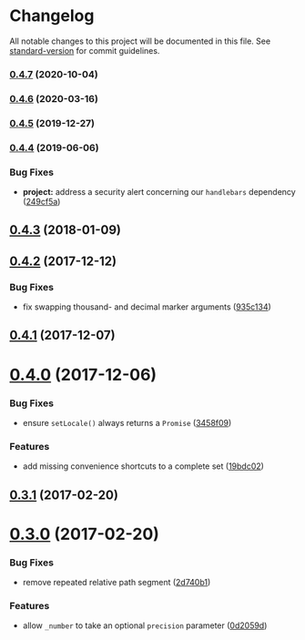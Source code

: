 # Changelog

All notable changes to this project will be documented in this file. See [standard-version](https://github.com/conventional-changelog/standard-version) for commit guidelines.

### [0.4.7](https://github.com/marviq/madlib-locale/compare/v0.4.6...v0.4.7) (2020-10-04)

### [0.4.6](https://github.com/marviq/madlib-locale/compare/v0.4.5...v0.4.6) (2020-03-16)

### [0.4.5](https://github.com/marviq/madlib-locale/compare/v0.4.4...v0.4.5) (2019-12-27)

### [0.4.4](https://github.com/marviq/madlib-locale/compare/v0.4.3...v0.4.4) (2019-06-06)


### Bug Fixes

* **project:** address a security alert concerning our `handlebars` dependency ([249cf5a](https://github.com/marviq/madlib-locale/commit/249cf5a))



<a name="0.4.3"></a>
## [0.4.3](https://github.com/marviq/madlib-locale/compare/v0.4.2...v0.4.3) (2018-01-09)



<a name="0.4.2"></a>
## [0.4.2](https://github.com/marviq/madlib-locale/compare/v0.4.1...v0.4.2) (2017-12-12)


### Bug Fixes

* fix swapping thousand- and decimal marker arguments ([935c134](https://github.com/marviq/madlib-locale/commit/935c134))



<a name="0.4.1"></a>
## [0.4.1](https://github.com/marviq/madlib-locale/compare/v0.4.0...v0.4.1) (2017-12-07)



<a name="0.4.0"></a>
# [0.4.0](https://github.com/marviq/madlib-locale/compare/v0.3.1...v0.4.0) (2017-12-06)


### Bug Fixes

* ensure `setLocale()` always returns a `Promise` ([3458f09](https://github.com/marviq/madlib-locale/commit/3458f09))


### Features

* add missing convenience shortcuts to a complete set ([19bdc02](https://github.com/marviq/madlib-locale/commit/19bdc02))



<a name="0.3.1"></a>
## [0.3.1](https://github.com/marviq/madlib-locale/compare/v0.3.0...v0.3.1) (2017-02-20)



<a name="0.3.0"></a>
# [0.3.0](https://github.com/marviq/madlib-locale/compare/v0.2.0...v0.3.0) (2017-02-20)


### Bug Fixes

* remove repeated relative path segment ([2d740b1](https://github.com/marviq/madlib-locale/commit/2d740b1))


### Features

* allow `_number` to take an optional `precision` parameter ([0d2059d](https://github.com/marviq/madlib-locale/commit/0d2059d))
